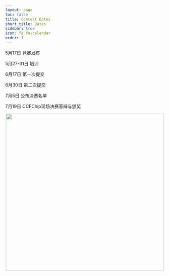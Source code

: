 ```yaml
---
layout: page
toc: false
title: Contest Dates
short_title: Dates
sidebar: true
icon: fa fa-calendar
order: 1
---
```

5月17日 竞赛发布

5月27-31日 培训

6月17日 第一次提交

6月30日 第二次提交

7月5日 公布决赛名单 

7月19日 CCFChip现场决赛答辩与颁奖

<p align="middle">
    <img src="{% link media/timeline.png %}" width="500" class="center">
</p>
